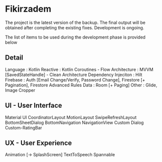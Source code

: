 # Fikirzadem

The project is the latest version of the backup. The final output will be obtained after completing the existing fixes. Development is ongoing.

The list of items to be used during the development phase is provided below

## Detail
Language : Kotlin
Reactive : Kotlin Coroutines - Flow
Architecture : MVVM [SavedStateHandle] - Clean Architecture
Dependency Injeciton : Hilt
Firebase : Auth [Email Change/Verify, Password Change], Firestore [+ Pagination], Firestore Advanced Rules
Data : Room [+ Paging]
Other : Glide, Image Cropper

## UI - User Interface
Material UI
CoordinatorLayout
MotionLayout
SwipeRefreshLayout
BottomSheetDialog
BottomNavigation
NavigationView
Custom Dialog
Custom-RatingBar

## UX - User Experience #
Animation [-> SplashScreen]
TextToSpeech
Spannable
